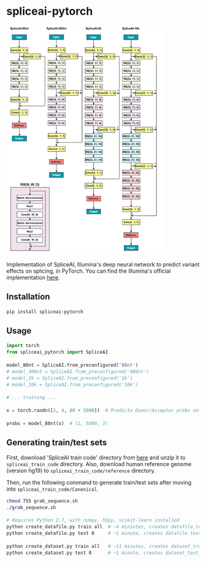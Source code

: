 # spliceai-pytorch

![model](img/banner.png)

Implementation of SpliceAI, Illumina's deep neural network to predict variant effects on splicing, in PyTorch. You can find the Illumina's official implementation [here](https://github.com/Illumina/SpliceAI).

## Installation

```bash
pip install spliceai-pytorch
```

## Usage
```python
import torch
from spliceai_pytorch import SpliceAI

model_80nt = SpliceAI.from_preconfigured('80nt')
# model_400nt = SpliceAI.from_preconfigured('400nt')
# model_2k = SpliceAI.from_preconfigured('2k')
# model_10k = SpliceAI.from_preconfigured('10k')

# ... training ...

x = torch.randn([1, 4, 80 + 5000])  # Predicts Donor/Acceptor probs only for core 5000nt region.

probs = model_80nt(x)  # (1, 5000, 3)
```

## Generating train/test sets

First, download 'SpliceAI train code' directory from [here](https://basespace.illumina.com/s/5u6ThOblecrh) and unzip it to `spliceai_train_code` directory.
Also, download human reference genome (version hg19) to `spliceai_train_code/reference` directory.

Then, run the following command to generate train/test sets after moving into `spliceai_train_code/Canonical`.

```bash
chmod 755 grab_sequence.sh
./grab_sequence.sh

# Requires Python 2.7, with numpy, h5py, scikit-learn installed
python create_datafile.py train all  # ~4 miniutes, creates datafile_train_all.h5 (27G)
python create_datafile.py test 0     # ~1 minute, creates datafile_test_0.h5 (2.4G)

python create_dataset.py train all   # ~11 minutes, creates dataset_train_all.h5 (5.4G)
python create_dataset.py test 0      # ~1 minute, creates dataset_test_0.h5 (0.5G)
```